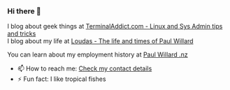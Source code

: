### Hi there 👋

I blog about geek things at [TerminalAddict.com - Linux and Sys Admin tips and tricks](https://terminaladdict.com)  
I blog about my life at [Loudas - The life and times of Paul Willard](https://www.loudas.com)  

You can learn about my employment history at [Paul Willard .nz](https://www.paulwillard.nz)  

- 📫 How to reach me: [Check my contact details](https://www.paulwillard.nz/contact.html) 
- ⚡ Fun fact: I like tropical fishes

<!--
**TerminalAddict/TerminalAddict** is a ✨ _special_ ✨ repository because its `README.md` (this file) appears on your GitHub profile. 

Here are some ideas to get you started:

- 🔭 I’m currently working on a bunch of websites
- 🌱 I’m currently learning ...
- 👯 I’m looking to collaborate on ...
- 🤔 I’m looking for help with ...
- 💬 Ask me about ...
- 📫 How to reach me: ...
- 😄 Pronouns: ...
- ⚡ Fun fact: ...
-->
